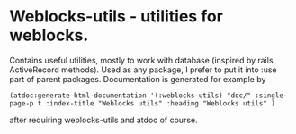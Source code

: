Weblocks-utils - utilities for weblocks.
========================================

Contains useful utilities, mostly to work with database (inspired by rails ActiveRecord methods).
Used as any package, I prefer to put it into :use part of parent packages. Documentation is generated for example by 

```
(atdoc:generate-html-documentation '(:weblocks-utils) "doc/" :single-page-p t :index-title "Weblocks utils" :heading "Weblocks utils" )
```

after requiring weblocks-utils and atdoc of course.
